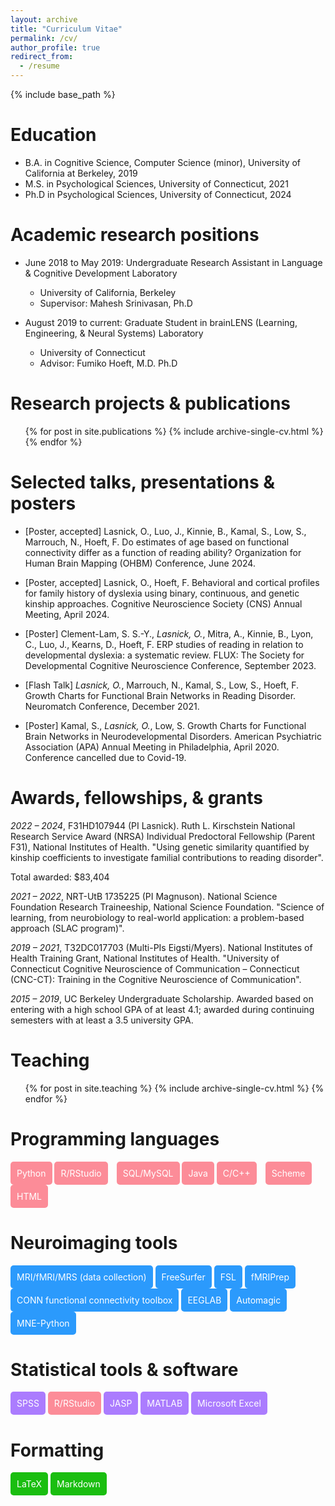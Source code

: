 ```yaml
---
layout: archive
title: "Curriculum Vitae"
permalink: /cv/
author_profile: true
redirect_from:
  - /resume
---
```


{% include base_path %}

Education
======
* B.A. in Cognitive Science, Computer Science (minor), University of California at Berkeley, 2019
* M.S. in  Psychological Sciences, University of Connecticut, 2021
* Ph.D in  Psychological Sciences, University of Connecticut, 2024

Academic research positions
======
* June 2018 to May 2019: Undergraduate Research Assistant in Language & Cognitive Development Laboratory
  * University of California, Berkeley
  * Supervisor: Mahesh Srinivasan, Ph.D

* August 2019 to current: Graduate Student in brainLENS (Learning, Engineering, & Neural Systems) Laboratory
  * University of Connecticut
  * Advisor: Fumiko Hoeft, M.D. Ph.D

Research projects & publications
======
  <ul>{% for post in site.publications %}
    {% include archive-single-cv.html %}
  {% endfor %}</ul>
  
Selected talks, presentations & posters
======
* [Poster, accepted] Lasnick, O., Luo, J., Kinnie, B., Kamal, S., Low, S., Marrouch, N., Hoeft, F. Do estimates of age based on functional connectivity differ as a function of reading ability? Organization for Human Brain Mapping (OHBM) Conference, June 2024.

* [Poster, accepted] Lasnick, O., Hoeft, F. Behavioral and cortical profiles for family history of dyslexia using binary, continuous, and genetic kinship approaches. Cognitive Neuroscience Society (CNS) Annual Meeting, April 2024.

* [Poster] Clement-Lam, S. S.-Y., *Lasnick, O.*, Mitra, A., Kinnie, B., Lyon, C., Luo, J., Kearns, D., Hoeft, F. ERP studies of reading in relation to developmental dyslexia: a systematic review. FLUX: The Society for Developmental Cognitive Neuroscience Conference, September 2023.

* [Flash Talk] *Lasnick, O.*, Marrouch, N., Kamal, S., Low, S., Hoeft, F. Growth Charts for Functional Brain Networks in Reading Disorder. Neuromatch Conference, December 2021.

* [Poster] Kamal, S., *Lasnick, O.*, Low, S. Growth Charts for Functional Brain Networks in Neurodevelopmental Disorders. American Psychiatric Association (APA) Annual Meeting in Philadelphia, April 2020. Conference cancelled due to Covid-19.

Awards, fellowships, & grants
======
*2022 – 2024*, F31HD107944 (PI Lasnick). Ruth L. Kirschstein National Research Service Award (NRSA) Individual Predoctoral Fellowship (Parent F31), National Institutes of Health. "Using genetic similarity quantified by kinship coefficients to investigate familial contributions to reading disorder".

Total awarded: $83,404
              
*2021 – 2022*, NRT-UtB 1735225 (PI Magnuson). National Science Foundation Research Traineeship, National Science Foundation. "Science of learning, from neurobiology to real-world application: a problem-based approach (SLAC program)".

*2019 – 2021*, T32DC017703 (Multi-PIs Eigsti/Myers). National Institutes of Health Training Grant, National Institutes of Health. "University of Connecticut Cognitive Neuroscience of Communication – Connecticut (CNC-CT): Training in the Cognitive Neuroscience of Communication".

*2015 – 2019*, UC Berkeley Undergraduate Scholarship. Awarded based on entering with a high school GPA of at least 4.1; awarded during continuing semesters with at least a 3.5 university GPA.
  
Teaching
======
  <ul>{% for post in site.teaching %}
    {% include archive-single-cv.html %}
  {% endfor %}</ul>
  
Programming languages
======

<span style="background-color:  #fc8c98; color: white; padding: 10px; border-radius: 5px; display: inline-block;">
   Python       
</span>

<span style="background-color: #fc8c98; color: white; padding: 10px; border-radius: 5px; margin-right: 10px; display: inline-block;">
   R/RStudio
</span>

<span style="background-color: #fc8c98; color: white; padding: 10px; border-radius: 5px; display: inline-block;">
  SQL/MySQL
</span>

<span style="background-color:  #fc8c98; color: white; padding: 10px; border-radius: 5px; display: inline-block;">
   Java
</span>

<span style="background-color: #fc8c98; color: white; padding: 10px; border-radius: 5px; margin-right: 10px; display: inline-block;">
   C/C++
</span>

<span style="background-color: #fc8c98; color: white; padding: 10px; border-radius: 5px; display: inline-block;">
   Scheme
</span>

<span style="background-color: #fc8c98; color: white; padding: 10px; border-radius: 5px; display: inline-block;">
   HTML
</span>

Neuroimaging tools
======

<span style="background-color:   #2b9afc; color: white; padding: 10px; border-radius: 5px; display: inline-block;">
   MRI/fMRI/MRS (data collection)       
</span>
<span style="background-color:   #2b9afc; color: white; padding: 10px; border-radius: 5px; display: inline-block;">
   FreeSurfer       
</span>
<span style="background-color:   #2b9afc; color: white; padding: 10px; border-radius: 5px; display: inline-block;">
   FSL     
</span>
<span style="background-color:   #2b9afc; color: white; padding: 10px; border-radius: 5px; display: inline-block;">
   fMRIPrep       
</span>
<span style="background-color:   #2b9afc; color: white; padding: 10px; border-radius: 5px; display: inline-block;">
   CONN functional connectivity toolbox       
</span>
<span style="background-color:   #2b9afc; color: white; padding: 10px; border-radius: 5px; display: inline-block;">
   EEGLAB      
</span>
<span style="background-color:   #2b9afc; color: white; padding: 10px; border-radius: 5px; display: inline-block;">
   Automagic      
</span>
<span style="background-color:   #2b9afc; color: white; padding: 10px; border-radius: 5px; display: inline-block;">
   MNE-Python       
</span>

Statistical tools & software
======

<span style="background-color:   #ab7cfe; color: white; padding: 10px; border-radius: 5px; display: inline-block;">
   SPSS      
</span>
<span style="background-color:   #fc8c98; color: white; padding: 10px; border-radius: 5px; display: inline-block;">
   R/RStudio       
</span>
<span style="background-color:   #ab7cfe; color: white; padding: 10px; border-radius: 5px; display: inline-block;">
   JASP     
</span>
<span style="background-color:   #ab7cfe; color: white; padding: 10px; border-radius: 5px; display: inline-block;">
   MATLAB      
</span>
<span style="background-color:   #ab7cfe; color: white; padding: 10px; border-radius: 5px; display: inline-block;">
   Microsoft Excel       
</span>

Formatting
======

<span style="background-color:   #1abe10; color: white; padding: 10px; border-radius: 5px; display: inline-block;">
   LaTeX      
</span>
<span style="background-color:   #1abe10; color: white; padding: 10px; border-radius: 5px; display: inline-block;">
   Markdown       
</span>
